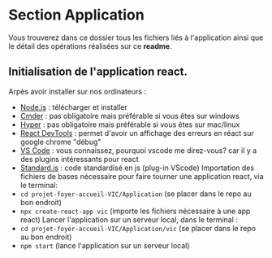 # Section Application
Vous trouverez dans ce dossier tous les fichiers liés à l'application ainsi que le détail des opérations réalisées sur ce **readme**. 
## Initialisation de l'application react.
Arpès avoir installer sur nos ordinateurs : 
* [Node.js](https://nodejs.org/en/) : télécharger et installer
* [Cmder](http://cmder.net/) : pas obligatoire mais préférable si vous êtes sur windows
* [Hyper](https://hyper.is/) : pas obligatoire mais préférable si vous êtes sur mac/linux
* [React DevTools](https://chrome.google.com/webstore/detail/react-developer-tools/fmkadmapgofadopljbjfkapdkoienihi) : permet d'avoir un affichage des erreurs en réact sur google chrome "débug"
* [VS Code](https://code.visualstudio.com/) : vous connaissez, pourquoi vscode me direz-vous? car il y a des plugins intéressants pour react
* [Standard.js](https://standardjs.com/) : code standardisé en js (plug-in VScode)
Importation des fichiers de bases nécessaire pour faire tourner une application react, via le terminal: 
* `cd projet-foyer-accueil-VIC/Application` (se placer dans le repo au bon endroit)
* `npx create-react-app vic` (importe les fichiers nécessaire à une app react)
Lancer l'application sur un serveur local, dans le terminal : 
* `cd projet-foyer-accueil-VIC/Application/vic` (se placer dans le repo au bon endroit)
* `npm start` (lance l'application sur un serveur local)
